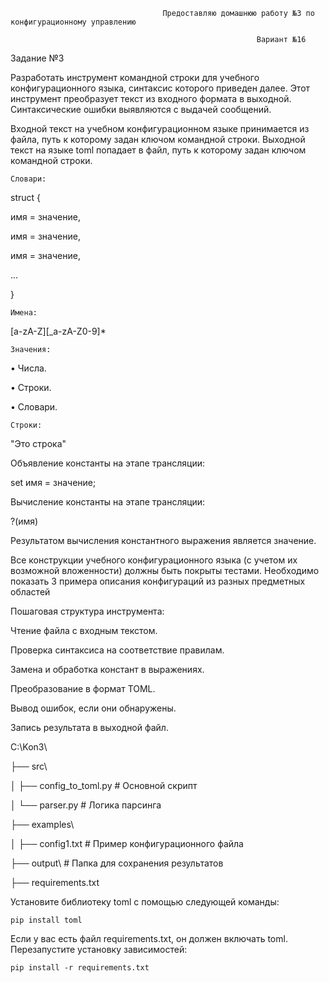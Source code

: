                                       Предоставляю домашнюю работу №3 по конфигурационному управлению

                                                           Вариант №16
                                                           
Задание №3

  Разработать инструмент командной строки для учебного конфигурационного
языка, синтаксис которого приведен далее. Этот инструмент преобразует текст из
входного формата в выходной. Синтаксические ошибки выявляются с выдачей
сообщений.

  Входной текст на учебном конфигурационном языке принимается из
файла, путь к которому задан ключом командной строки. Выходной текст на
языке toml попадает в файл, путь к которому задан ключом командной строки.

    Словари:

struct {

 имя = значение,

 имя = значение,
 
 имя = значение,

 ...
 
}

    Имена:

[a-zA-Z][_a-zA-Z0-9]*

    Значения:

• Числа.

• Строки.

• Словари.

    Строки:

"Это строка"

  Объявление константы на этапе трансляции:

set имя = значение;

  Вычисление константы на этапе трансляции:

?(имя)

  Результатом вычисления константного выражения является значение.
  
Все конструкции учебного конфигурационного языка (с учетом их
возможной вложенности) должны быть покрыты тестами. Необходимо показать 3
примера описания конфигураций из разных предметных областей

Пошаговая структура инструмента:

Чтение файла с входным текстом.

Проверка синтаксиса на соответствие правилам.

Замена и обработка констант в выражениях.

Преобразование в формат TOML.

Вывод ошибок, если они обнаружены.

Запись результата в выходной файл.


C:\Kon3\

├── src\

│   ├── config_to_toml.py  # Основной скрипт

│   └── parser.py          # Логика парсинга

├── examples\

│   ├── config1.txt        # Пример конфигурационного файла

├── output\                # Папка для сохранения результатов

├── requirements.txt


Установите библиотеку toml с помощью следующей команды:

    pip install toml
Если у вас есть файл requirements.txt, он должен включать toml. Перезапустите установку зависимостей:

    pip install -r requirements.txt


